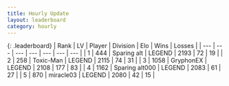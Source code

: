 ```yaml
---
title: Hourly Update
layout: leaderboard
category: hourly
---
```


{: .leaderboard}
| Rank | LV | Player | Division | Elo | Wins | Losses |
| --- | --- | --- | --- | --- | --- | --- |
| <span data-change="0">1</span> | 444 | <span title="ID: 382502">Sparing alt</span> | LEGEND | <span data-change="0">2193</span> | <span data-change="0">72</span> | <span data-change="0">19</span> |
| <span data-change="0">2</span> | 258 | <span title="ID: 521263">Toxic-Man</span> | LEGEND | <span data-change="0">2115</span> | <span data-change="0">74</span> | <span data-change="0">31</span> |
| <span data-change="0">3</span> | 1058 | <span title="ID: 315148">GryphonEX</span> | LEGEND | <span data-change="0">2108</span> | <span data-change="0">177</span> | <span data-change="0">83</span> |
| <span data-change="1">4</span> | 1162 | <span title="ID: 203132">Sparing alt000</span> | LEGEND | <span data-change="0">2083</span> | <span data-change="0">61</span> | <span data-change="0">27</span> |
| <span data-change="-1">5</span> | 870 | <span title="ID: 416373">miracle03</span> | LEGEND | <span data-change="-11">2080</span> | <span data-change="0">42</span> | <span data-change="1">15</span> |